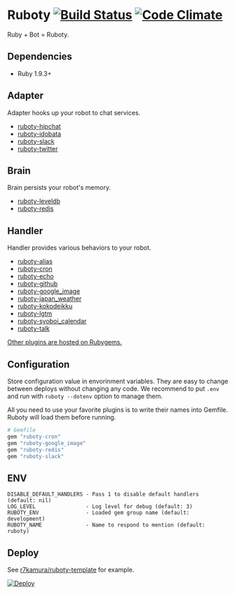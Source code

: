 # Ruboty [![Build Status](https://travis-ci.org/r7kamura/ruboty.png)](https://travis-ci.org/r7kamura/ruboty) [![Code Climate](https://codeclimate.com/github/r7kamura/ruboty.png)](https://codeclimate.com/github/r7kamura/ruboty)

Ruby + Bot = Ruboty.

## Dependencies
* Ruby 1.9.3+

## Adapter
Adapter hooks up your robot to chat services.

* [ruboty-hipchat](https://github.com/r7kamura/ruboty-hipchat)
* [ruboty-idobata](https://github.com/hanachin/ruboty-idobata)
* [ruboty-slack](https://github.com/r7kamura/ruboty-slack)
* [ruboty-twitter](https://github.com/r7kamura/ruboty-twitter)

## Brain
Brain persists your robot's memory.

* [ruboty-leveldb](https://github.com/nownabe/ruboty-leveldb)
* [ruboty-redis](https://github.com/r7kamura/ruboty-redis)

## Handler
Handler provides various behaviors to your robot.

* [ruboty-alias](https://github.com/r7kamura/ruboty-alias)
* [ruboty-cron](https://github.com/r7kamura/ruboty-cron)
* [ruboty-echo](https://github.com/taiki45/ruboty-echo)
* [ruboty-github](https://github.com/r7kamura/ruboty-github)
* [ruboty-google_image](https://github.com/r7kamura/ruboty-google_image)
* [ruboty-japan_weather](https://github.com/taiki45/ruboty-japan_weather)
* [ruboty-kokodeikku](https://github.com/r7kamura/ruboty-kokodeikku)
* [ruboty-lgtm](https://github.com/negipo/ruboty-lgtm)
* [ruboty-syoboi_calendar](https://github.com/r7kamura/ruboty-syoboi_calendar)
* [ruboty-talk](https://github.com/r7kamura/ruboty-talk)

[Other plugins are hosted on Rubygems.](https://rubygems.org/search?utf8=%E2%9C%93&query=ruboty-)

## Configuration
Store configuration value in envorinment variables.
They are easy to change between deploys without changing any code.
We recommend to put `.env` and run with `ruboty --dotenv` option to manage them.

All you need to use your favorite plugins is to write their names into Gemfile.
Ruboty will load them before running.

```ruby
# Gemfile
gem "ruboty-cron"
gem "ruboty-google_image"
gem "ruboty-redis"
gem "ruboty-slack"
```

## ENV
```
DISABLE_DEFAULT_HANDLERS - Pass 1 to disable default handlers (default: nil)
LOG_LEVEL                - Log level for debug (default: 3)
RUBOTY_ENV               - Loaded gem group name (default: development)
RUBOTY_NAME              - Name to respond to mention (default: ruboty)
```

## Deploy
See [r7kamura/ruboty-template](https://github.com/r7kamura/ruboty-template) for example.

[![Deploy](https://www.herokucdn.com/deploy/button.png)](https://heroku.com/deploy?template=https://github.com/r7kamura/ruboty-template)
